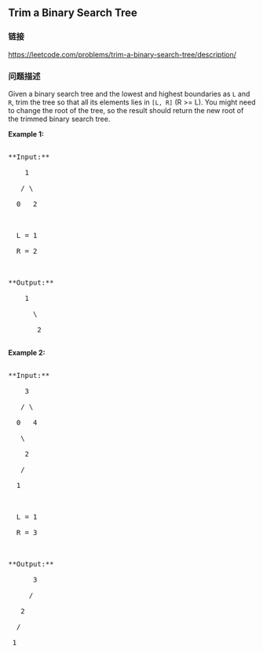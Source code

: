 ## Trim a Binary Search Tree  
### 链接  
https://leetcode.com/problems/trim-a-binary-search-tree/description/  
### 问题描述

Given a binary search tree and the lowest and highest boundaries as `L` and `R`, trim the tree so that all its elements lies in `[L, R]` (R >= L). You might need to change the root of the tree, so the result should return the new root of the trimmed binary search tree.


**Example 1:**<br />
<pre>
**Input:** 
    1
   / \
  0   2

  L = 1
  R = 2

**Output:** 
    1
      \
       2
</pre>


**Example 2:**<br />
<pre>
**Input:** 
    3
   / \
  0   4
   \
    2
   /
  1

  L = 1
  R = 3

**Output:** 
      3
     / 
   2   
  /
 1
</pre>

